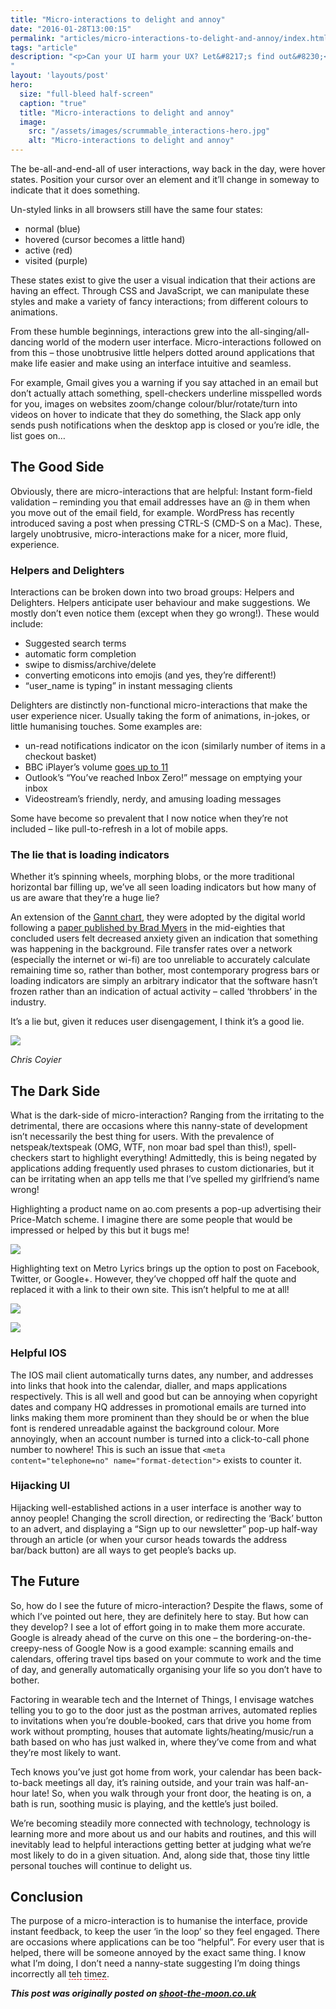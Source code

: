 ```yaml
---
title: "Micro-interactions to delight and annoy"
date: "2016-01-28T13:00:15"
permalink: "articles/micro-interactions-to-delight-and-annoy/index.html"
tags: "article"
description: "<p>Can your UI harm your UX? Let&#8217;s find out&#8230;</p>
"
layout: 'layouts/post'
hero:
  size: "full-bleed half-screen"
  caption: "true"
  title: "Micro-interactions to delight and annoy"
  image:
    src: "/assets/images/scrummable_interactions-hero.jpg"
    alt: "Micro-interactions to delight and annoy"
---
```

<div class='intro'><p>The be-all-and-end-all of user interactions, way back in the day, were hover states. Position your cursor over an element and it&#8217;ll change in someway to indicate that it does something.</div>
<p>Un-styled links in all browsers still have the same four states:</p>
<ul>
<li>normal (blue)</li>
<li>hovered (cursor becomes a little hand)</li>
<li>active (red)</li>
<li>visited (purple)</li>
</ul>
<p>These states exist to give the user a visual indication that their actions are having an effect. Through CSS and JavaScript, we can manipulate these styles and make a variety of fancy interactions; from different colours to animations.</p>
<p>From these humble beginnings, interactions grew into the all-singing/all-dancing world of the modern user interface. Micro-interactions followed on from this &#8211; those unobtrusive little helpers dotted around applications that make life easier and make using an interface intuitive and seamless.</p>
<p>For example, Gmail gives you a warning if you say attached in an email but don&#8217;t actually attach something, spell-checkers underline misspelled words for you, images on websites zoom/change colour/blur/rotate/turn into videos on hover to indicate that they do something, the Slack app only sends push notifications when the desktop app is closed or you&#8217;re idle, the list goes on…</p>
<h2>The Good Side</h2>
<p>Obviously, there are micro-interactions that are helpful: Instant form-field validation &#8211; reminding you that email addresses have an @ in them when you move out of the email field, for example. WordPress has recently introduced saving a post when pressing CTRL-S (CMD-S on a Mac). These, largely unobtrusive, micro-interactions make for a nicer, more fluid, experience.</p>
<h3>Helpers and Delighters</h3>
<p>Interactions can be broken down into two broad groups: Helpers and Delighters. Helpers anticipate user behaviour and make suggestions. We mostly don&#8217;t even notice them (except when they go wrong!). These would include:</p>
<ul>
<li>Suggested search terms</li>
<li>automatic form completion</li>
<li>swipe to dismiss/archive/delete</li>
<li>converting emoticons into emojis (and yes, they&#8217;re different!)</li>
<li>&#8220;user_name is typing&#8221; in instant messaging clients</li>
</ul>
<p>Delighters are distinctly non-functional micro-interactions that make the user experience nicer. Usually taking the form of animations, in-jokes, or little humanising touches. Some examples are:</p>
<ul>
<li>un-read notifications indicator on the icon (similarly number of items in a checkout basket)</li>
<li>BBC iPlayer&#8217;s volume <a href="https://youtu.be/KOO5S4vxi0o">goes up to 11</a></li>
<li>Outlook&#8217;s &#8220;You&#8217;ve reached Inbox Zero!&#8221; message on emptying your inbox</li>
<li>Videostream&#8217;s friendly, nerdy, and amusing loading messages</li>
</ul>
<p>Some have become so prevalent that I now notice when they&#8217;re not included &#8211; like pull-to-refresh in a lot of mobile apps.</p>
<h3>The lie that is loading indicators</h3>
<p>Whether it&#8217;s spinning wheels, morphing blobs, or the more traditional horizontal bar filling up, we&#8217;ve all seen loading indicators but how many of us are aware that they&#8217;re a huge lie?</p>
<p>An extension of the <a href="https://en.wikipedia.org/wiki/Gantt_chart">Gannt chart</a>, they were adopted by the digital world following a <a href="https://en.wikipedia.org/wiki/Brad_Myers">paper published by Brad Myers</a> in the mid-eighties that concluded users felt decreased anxiety given an indication that something was happening in the background. File transfer rates over a network (especially the internet or wi-fi) are too unreliable to accurately calculate remaining time so, rather than bother, most contemporary progress bars or loading indicators are simply an arbitrary indicator that the software hasn&#8217;t frozen rather than an indication of actual activity &#8211; called &#8216;throbbers&#8217; in the industry.</p>
<p>It&#8217;s a lie but, given it reduces user disengagement, I think it&#8217;s a good lie.</p>
<p><img src="/assets/images/scrummable_spinnnnnn.gif" style="aspect-ratio: 214/206" /></p>
<p><cite>Chris Coyier</cite></p>
<h2>The Dark Side</h2>
<p>What is the dark-side of micro-interaction? Ranging from the irritating to the detrimental, there are occasions where this nanny-state of development isn&#8217;t necessarily the best thing for users. With the prevalence of netspeak/textspeak (OMG, WTF, non moar bad spel than this!), spell-checkers start to highlight everything! Admittedly, this is being negated by applications adding frequently used phrases to custom dictionaries, but it can be irritating when an app tells me that I&#8217;ve spelled my girlfriend&#8217;s name wrong!</p>
<p>Highlighting a product name on ao.com presents a pop-up advertising their Price-Match scheme. I imagine there are some people that would be impressed or helped by this but it bugs me!</p>
<p><img src="/assets/images/scrummable_ao-price_match.png" style="aspect-ratio: 862/379" /></p>
<p>Highlighting text on Metro Lyrics brings up the option to post on Facebook, Twitter, or Google+. However, they&#8217;ve chopped off half the quote and replaced it with a link to their own site. This isn&#8217;t helpful to me at all!</p>
<p><img src="/assets/images/scrummable_metro_lyrics-social_media.png" style="aspect-ratio: 673/341" /></p>
<p><img src="/assets/images/scrummable_metro_lyrics-twitter_post.png" style="aspect-ratio: 516/171" /></p>
<h3>Helpful IOS</h3>
<p>The IOS mail client automatically turns dates, any number, and addresses into links that hook into the calendar, dialler, and maps applications respectively. This is all well and good but can be annoying when copyright dates and company HQ addresses in promotional emails are turned into links making them more prominent than they should be or when the blue font is rendered unreadable against the background colour. More annoyingly, when an account number is turned into a click-to-call phone number to nowhere! This is such an issue that <code>&lt;meta content="telephone=no" name="format-detection"&gt;</code> exists to counter it.</p>
<h3>Hijacking UI</h3>
<p>Hijacking well-established actions in a user interface is another way to annoy people! Changing the scroll direction, or redirecting the &#8216;Back&#8217; button to an advert, and displaying a &#8220;Sign up to our newsletter&#8221; pop-up half-way through an article (or when your cursor heads towards the address bar/back button) are all ways to get people&#8217;s backs up.</p>
<h2>The Future</h2>
<p>So, how do I see the future of micro-interaction? Despite the flaws, some of which I&#8217;ve pointed out here, they are definitely here to stay. But how can they develop? I see a lot of effort going in to make them more accurate. Google is already ahead of the curve on this one &#8211; the bordering-on-the-creepy-ness of Google Now is a good example: scanning emails and calendars, offering travel tips based on your commute to work and the time of day, and generally automatically organising your life so you don&#8217;t have to bother.</p>
<p>Factoring in wearable tech and the Internet of Things, I envisage watches telling you to go to the door just as the postman arrives, automated replies to invitations when you&#8217;re double-booked, cars that drive you home from work without prompting, houses that automate lights/heating/music/run a bath based on who has just walked in, where they&#8217;ve come from and what they&#8217;re most likely to want.</p>
<p>Tech knows you&#8217;ve just got home from work, your calendar has been back-to-back meetings all day, it&#8217;s raining outside, and your train was half-an-hour late! So, when you walk through your front door, the heating is on, a bath is run, soothing music is playing, and the kettle&#8217;s just boiled.</p>
<p>We&#8217;re becoming steadily more connected with technology, technology is learning more and more about us and our habits and routines, and this will inevitably lead to helpful interactions getting better at judging what we&#8217;re most likely to do in a given situation. And, along side that, those tiny little personal touches will continue to delight us.</p>
<h2>Conclusion</h2>
<p>The purpose of a micro-interaction is to humanise the interface, provide instant feedback, to keep the user &#8216;in the loop&#8217; so they feel engaged. There are occasions where applications can be too &#8220;helpful&#8221;. For every user that is helped, there will be someone annoyed by the exact same thing. I know what I&#8217;m doing, I don&#8217;t need a nanny-state suggesting I&#8217;m doing things incorrectly all <span style="border-bottom: 1px dashed #ff0000;">teh</span> <span style="border-bottom: 1px dashed #ff0000;">timez</span>.</p>
<p><cite> <strong>This post was originally posted on <a href="http://www.shoot-the-moon.co.uk/blog/micro-interactions-to-delight-and-annoy/">shoot-the-moon.co.uk</a></strong> </cite></p>
